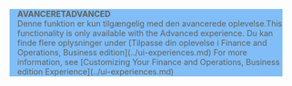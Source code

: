 <blockquote STYLE="background: #81BEF7;border-left:None"><span data-ttu-id="d632e-101"><b>AVANCERET</b></span><span class="sxs-lookup"><span data-stu-id="d632e-101"><b>ADVANCED</b></span></span><br /><span data-ttu-id="d632e-102">Denne funktion er kun tilgængelig med den avancerede oplevelse.</span><span class="sxs-lookup"><span data-stu-id="d632e-102">This functionality is only available with the Advanced experience.</span></span> <span data-ttu-id="d632e-103">Du kan finde flere oplysninger under [Tilpasse din oplevelse i Finance and Operations, Business edition](../ui-experiences.md) </span><span class="sxs-lookup"><span data-stu-id="d632e-103">For more information, see [Customizing Your Finance and Operations, Business edition  Experience](../ui-experiences.md) </span></span></blockquote>
